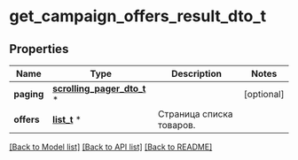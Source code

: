 # get_campaign_offers_result_dto_t

## Properties
Name | Type | Description | Notes
------------ | ------------- | ------------- | -------------
**paging** | [**scrolling_pager_dto_t**](scrolling_pager_dto.md) \* |  | [optional] 
**offers** | [**list_t**](get_campaign_offer_dto.md) \* | Страница списка товаров. | 

[[Back to Model list]](../README.md#documentation-for-models) [[Back to API list]](../README.md#documentation-for-api-endpoints) [[Back to README]](../README.md)


